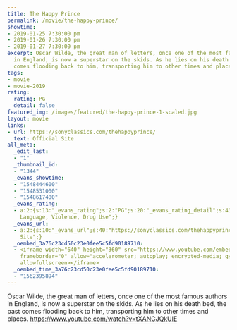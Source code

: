 ```yaml
---
title: The Happy Prince
permalink: /movie/the-happy-prince/
showtime:
- 2019-01-25 7:30:00 pm
- 2019-01-26 7:30:00 pm
- 2019-01-27 7:30:00 pm
excerpt: Oscar Wilde, the great man of letters, once one of the most famous authors
  in England, is now a superstar on the skids. As he lies on his death bed, the past
  comes flooding back to him, transporting him to other times and places.
tags:
- movie
- movie-2019
rating:
  rating: PG
  detail: false
featured_img: /images/featured/the-happy-prince-1-scaled.jpg
layout: movie
links:
- url: https://sonyclassics.com/thehappyprince/
  text: Official Site
all_meta:
  _edit_last:
  - "1"
  _thumbnail_id:
  - "1344"
  _evans_showtime:
  - "1548444600"
  - "1548531000"
  - "1548617400"
  _evans_rating:
  - a:2:{s:13:"_evans_rating";s:2:"PG";s:20:"_evans_rating_detail";s:43:"Nudity, Coarse
    Language, Violence, Drug Use";}
  _evans_url:
  - a:2:{s:10:"_evans_url";s:40:"https://sonyclassics.com/thehappyprince/";s:15:"_evans_url_name";s:13:"Official
    Site";}
  _oembed_3a76c23cd50c23e0fee5c5fd90189710:
  - <iframe width="640" height="360" src="https://www.youtube.com/embed/tXANCJQkUIE?feature=oembed"
    frameborder="0" allow="accelerometer; autoplay; encrypted-media; gyroscope; picture-in-picture"
    allowfullscreen></iframe>
  _oembed_time_3a76c23cd50c23e0fee5c5fd90189710:
  - "1562395894"
---
```


Oscar Wilde, the great man of letters, once one of the most famous authors in England, is now a superstar on the skids. As he lies on his death bed, the past comes flooding back to him, transporting him to other times and places. https://www.youtube.com/watch?v=tXANCJQkUIE